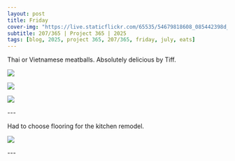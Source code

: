 ```yaml
---
layout: post
title: Friday
cover-img: "https://live.staticflickr.com/65535/54679818608_085442398d_h.jpg"
subtitle: 207/365 | Project 365 | 2025
tags: [blog, 2025, project 365, 207/365, friday, july, eats]
---
```

<style>
  .intro-header.big-img {
    background-position:center; 
  }
</style>
Thai or Vietnamese meatballs. Absolutely delicious by Tiff.
<p class="post-img-wrap">
  <img src="https://live.staticflickr.com/65535/54679818608_085442398d_h.jpg">
</p>
<p class="post-img-wrap">
  <img src="https://live.staticflickr.com/65535/54678765687_b479331d42_h.jpg">
</p>
<p class="post-img-wrap">
  <img src="https://live.staticflickr.com/65535/54679818134_71977cebf8_h.jpg">
</p>
---

Had to choose flooring for the kitchen remodel.
<p class="post-img-wrap">
  <img src="https://live.staticflickr.com/65535/54677467008_52f275539f_h.jpg">
</p>
---
